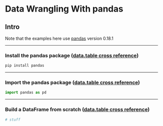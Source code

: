 # Data Wrangling With pandas

## Intro
Note that the examples here use [pandas](https://github.com/pydata/pandas) version 0.18.1

---

### Install the pandas package ([data.table cross reference](https://github.com/ben519/DataWrangling/blob/master/R/README.md#install-the-datatable-package-pandas-cross-reference))
```python
pip install pandas
```

---

### Import the pandas package ([data.table cross reference](https://github.com/ben519/DataWrangling/blob/master/R/README.md#load-the-datatable-package-pandas-cross-reference))
```python
import pandas as pd
```

---

### Build a DataFrame from scratch ([data.table cross reference](https://github.com/ben519/DataWrangling/blob/master/R/README.md#build-a-datatable-from-scratch-pandas-cross-reference))
```python
# stuff
```